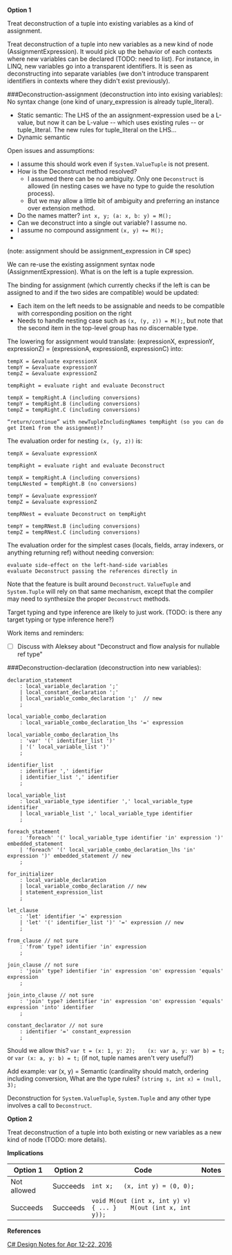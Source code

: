 

**Option 1**

Treat deconstruction of a tuple into existing variables as a kind of assignment.

Treat deconstruction of a tuple into new variables as a new kind of node (AssignmentExpression). 
It would pick up the behavior of each contexts where new variables can be declared (TODO: need to list). For instance, in LINQ, new variables go into a transparent identifiers.
It is seen as deconstructing into separate variables (we don't introduce transparent identifiers in contexts where they didn't exist previously).

###Deconstruction-assignment (deconstruction into into exising variables):
No syntax change (one kind of unary_expression is already tuple_literal).

- Static semantic: The LHS of the an assignment-expression used be a L-value, but now it can be L-value -- which uses existing rules -- or tuple_literal. The new rules for tuple_literal on the LHS...
- Dynamic semantic

Open issues and assumptions:

- I assume this should work even if `System.ValueTuple` is not present.
- How is the Deconstruct method resolved? 
    - I assumed there can be no ambiguity. Only one `Deconstruct` is allowed (in nesting cases we have no type to guide the resolution process).
    - But we may allow a little bit of ambiguity and preferring an instance over extension method.
- Do the names matter? `int x, y; (a: x, b: y) = M();`
- Can we deconstruct into a single out variable? I assume no.
- I assume no compound assignment `(x, y) += M();`
- 


(note: assignment should be assignment_expression in C# spec)

We can re-use the existing assignment syntax node (AssignmentExpression). What is on the left is a tuple expression.

The binding for assignment (which currently checks if the left is can be assigned to and if the two sides are compatible) would be updated:
- Each item on the left needs to be assignable and needs to be compatible with corresponding position on the right
- Needs to handle nesting case such as `(x, (y, z)) = M();`, but note that the second item in the top-level group has no discernable type.

The lowering for assignment would translate: (expressionX, expressionY, expressionZ) = (expressionA, expressionB, expressionC) into:
```
tempX = &evaluate expressionX
tempY = &evaluate expressionY
tempZ = &evaluate expressionZ

tempRight = evaluate right and evaluate Deconstruct

tempX = tempRight.A (including conversions)
tempY = tempRight.B (including conversions)
tempZ = tempRight.C (including conversions)

“return/continue” with newTupleIncludingNames tempRight (so you can do get Item1 from the assignment)?
```

The evaluation order for nesting `(x, (y, z))` is:
```
tempX = &evaluate expressionX

tempRight = evaluate right and evaluate Deconstruct

tempX = tempRight.A (including conversions)
tempLNested = tempRight.B (no conversions)

tempY = &evaluate expressionY
tempZ = &evaluate expressionZ

tempRNest = evaluate Deconstruct on tempRight

tempY = tempRNest.B (including conversions)
tempZ = tempRNest.C (including conversions)

```

The evaluation order for the simplest cases (locals, fields, array indexers, or anything returning ref) without needing conversion:
```
evaluate side-effect on the left-hand-side variables
evaluate Deconstruct passing the references directly in
```

Note that the feature is built around `Deconstruct`. `ValueTuple` and `System.Tuple` will rely on that same mechanism, except that the compiler may need to synthesize the proper `Deconstruct` methods.

Target typing and type inference are likely to just work. (TODO: is there any target typing or type inference here?)

Work items and reminders:
- [ ] Discuss with Aleksey about "Deconstruct and flow analysis for nullable ref type"


###Deconstruction-declaration (deconstruction into new variables):

```ANTLR
declaration_statement
    : local_variable_declaration ';'
    | local_constant_declaration ';'
    | local_variable_combo_declaration ';'  // new
    ;

local_variable_combo_declaration
    : local_variable_combo_declaration_lhs '=' expression
    
local_variable_combo_declaration_lhs
    : 'var' '(' identifier_list ')'
    | '(' local_variable_list ')'
    ;
    
identifier_list
    : identifier ',' identifier
    | identifier_list ',' identifier
    ;

local_variable_list
    : local_variable_type identifier ',' local_variable_type identifier
    | local_variable_list ',' local_variable_type identifier
    ;
    
foreach_statement
    : 'foreach' '(' local_variable_type identifier 'in' expression ')' embedded_statement
    | 'foreach' '(' local_variable_combo_declaration_lhs 'in' expression ')' embedded_statement // new
    ;
    
for_initializer
    : local_variable_declaration
    | local_variable_combo_declaration // new
    | statement_expression_list
    ;

let_clause
    : 'let' identifier '=' expression
    | 'let' '(' identifier_list ')' '=' expression // new
    ;
    
from_clause // not sure
    : 'from' type? identifier 'in' expression
    ;
    
join_clause // not sure
    : 'join' type? identifier 'in' expression 'on' expression 'equals' expression
    ;

join_into_clause // not sure
    : 'join' type? identifier 'in' expression 'on' expression 'equals' expression 'into' identifier
    ;

constant_declarator // not sure
    : identifier '=' constant_expression
    ;
```

Should we allow this?
`var t = (x: 1, y: 2);    (x: var a, y: var b) = t;`
or `var (x: a, y: b) = t;`
(if not, tuple names aren't very useful?)

Add example: var (x, y) = 
Semantic (cardinality should match, ordering including conversion, 
What are the type rules? `(string s, int x) = (null, 3);`

Deconstruction for `System.ValueTuple`, `System.Tuple` and any other type involves a call to `Deconstruct`.

**Option 2**

Treat deconstruction of a tuple into both existing or new variables as a new kind of node (TODO: more details).


**Implications**

| Option 1 | Option 2 | Code | Notes |
| -------- | -------- | ---- | ----- |
| Not allowed | Succeeds | `int x;   (x, int y) = (0, 0);` | |
| Succeeds | Succeeds | `void M(out (int x, int y) v) { ... }    M(out (int x, int y));` | |

**References**

[C# Design Notes for Apr 12-22, 2016](https://github.com/dotnet/roslyn/issues/11031)
